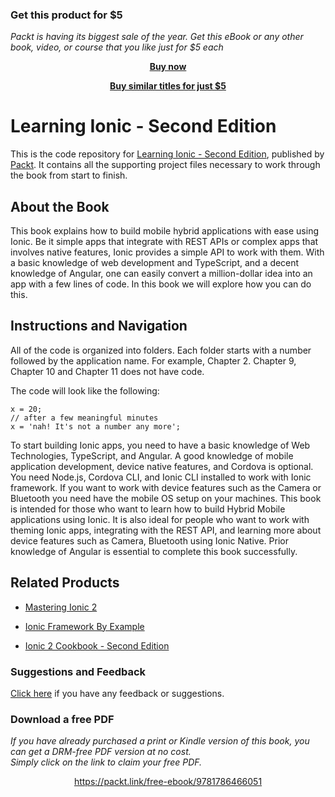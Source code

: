 
### Get this product for $5

<i>Packt is having its biggest sale of the year. Get this eBook or any other book, video, or course that you like just for $5 each</i>


<b><p align='center'>[Buy now](https://packt.link/9781786466051)</p></b>


<b><p align='center'>[Buy similar titles for just $5](https://subscription.packtpub.com/search)</p></b>


# Learning Ionic - Second Edition
This is the code repository for [Learning Ionic - Second Edition](https://www.packtpub.com/web-development/learning-ionic-second-edition?utm_source=github&utm_medium=repository&utm_campaign=9781786466051), published by [Packt](https://www.packtpub.com/?utm_source=github). It contains all the supporting project files necessary to work through the book from start to finish.
## About the Book
This book explains how to build mobile hybrid applications with ease using Ionic. Be it simple apps that integrate with REST APIs or complex apps that involves native features, Ionic provides a simple API to work with them.
With a basic knowledge of web development and TypeScript, and a decent knowledge of Angular, one can easily convert a million-dollar idea into an app with a few lines of code.
In this book we will explore how you can do this.
## Instructions and Navigation
All of the code is organized into folders. Each folder starts with a number followed by the application name. For example, Chapter 2. Chapter 9, Chapter 10 and Chapter 11 does not have code.



The code will look like the following:
```
x = 20; 
// after a few meaningful minutes  
x = 'nah! It's not a number any more';
```

To start building Ionic apps, you need to have a basic knowledge of Web Technologies, TypeScript, and Angular. A good knowledge of mobile application development, device native features, and Cordova is optional.
You need Node.js, Cordova CLI, and Ionic CLI installed to work with Ionic framework. If you want to work with device features such as the Camera or Bluetooth you need have the mobile OS setup on your machines.
This book is intended for those who want to learn how to build Hybrid Mobile applications using Ionic. It is also ideal for people who want to work with theming Ionic apps, integrating with the REST API, and learning more about device features such as Camera, Bluetooth using Ionic Native.
Prior knowledge of Angular is essential to complete this book successfully.

## Related Products
* [Mastering Ionic 2](https://www.packtpub.com/application-development/mastering-ionic-2?utm_source=github&utm_medium=repository&utm_campaign=9781785286056)

* [Ionic Framework By Example](https://www.packtpub.com/application-development/ionic-framework-example?utm_source=github&utm_medium=repository&utm_campaign=9781785282720)

* [Ionic 2 Cookbook - Second Edition](https://www.packtpub.com/web-development/ionic-2-cookbook-second-edition?utm_source=github&utm_medium=repository&utm_campaign=9781786465962)

### Suggestions and Feedback
[Click here](https://docs.google.com/forms/d/e/1FAIpQLSe5qwunkGf6PUvzPirPDtuy1Du5Rlzew23UBp2S-P3wB-GcwQ/viewform) if you have any feedback or suggestions.
### Download a free PDF

 <i>If you have already purchased a print or Kindle version of this book, you can get a DRM-free PDF version at no cost.<br>Simply click on the link to claim your free PDF.</i>
<p align="center"> <a href="https://packt.link/free-ebook/9781786466051">https://packt.link/free-ebook/9781786466051 </a> </p>
